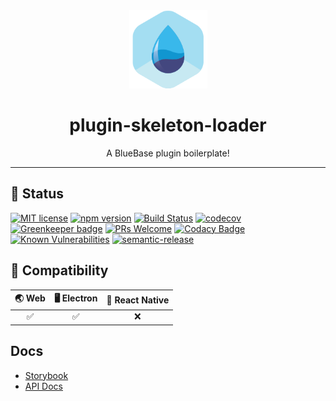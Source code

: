 <div align="center">
	<img width=125 height=125 src="assets/common/logo.png">
  <h1>
		plugin-skeleton-loader
	</h1>
  <p>A BlueBase plugin boilerplate!</p>
</div>

<hr />

## 🎊 Status

[![MIT license](https://img.shields.io/badge/license-MIT-brightgreen.svg)](http://opensource.org/licenses/MIT)
[![npm version](https://img.shields.io/npm/v/skeleton-loader.svg?style=flat)](https://npmjs.org/package/skeleton-loader "View this project on npm")
[![Build Status](https://travis-ci.com/BlueBaseJS/plugin-skeleton-loader.svg?branch=master)](https://travis-ci.com/BlueBaseJS/plugin-skeleton-loader)
[![codecov](https://codecov.io/gh/BlueBaseJS/plugin-skeleton-loader/branch/master/graph/badge.svg)](https://codecov.io/gh/BlueBaseJS/plugin-skeleton-loader)
[![Greenkeeper badge](https://badges.greenkeeper.io/BlueBaseJS/plugin-skeleton-loader.svg)](https://greenkeeper.io/) [![PRs Welcome](https://img.shields.io/badge/PRs-welcome-brightgreen.svg)](https://github.com/BlueBaseJS/plugin-skeleton-loader/blob/master/CONTRIBUTING.md)
[![Codacy Badge](https://api.codacy.com/project/badge/Grade/3c79162871414b6aa7c15d1a423adeca)](https://www.codacy.com/app/BlueBaseJS/plugin-skeleton-loader?utm_source=github.com&amp;utm_medium=referral&amp;utm_content=BlueBaseJS/plugin-skeleton-loader&amp;utm_campaign=Badge_Grade)
[![Known Vulnerabilities](https://snyk.io/test/github/BlueBaseJS/plugin-skeleton-loader/badge.svg)](https://snyk.io/test/github/BlueBaseJS/plugin-skeleton-loader)
[![semantic-release](https://img.shields.io/badge/%20%20%F0%9F%93%A6%F0%9F%9A%80-semantic--release-e10079.svg)](https://github.com/semantic-release/semantic-release)

## 🤝 Compatibility

| 🌏 Web | 🖥 Electron | 📱 React Native |
| :---: | :--------: | :------------: |
|✅|✅|❌|

## Docs

- [Storybook](https://BlueBaseJS.github.io/plugin-skeleton-loader/storybook/)
- [API Docs](https://BlueBaseJS.github.io/plugin-skeleton-loader/)